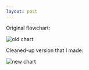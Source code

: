 ```yaml
---
layout: post
---
```

[old chart]: /assets/images/2016-09-19-the-evolution-of-scottish-rite-freemasonry-old-chart.png
[new chart]: /assets/images/2016-09-19-the-evolution-of-scottish-rite-freemasonry-new-chart.jpg	

Original flowchart:

![old chart]

Cleaned-up version that I made:

![new chart]
